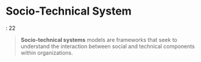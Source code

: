 # Socio-Technical System

: 22

> **Socio-technical systems** models are frameworks that seek to understand the interaction between social and technical components within organizations.
>